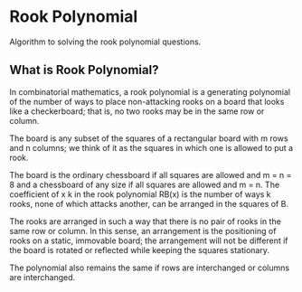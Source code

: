 # Rook Polynomial

Algorithm to solving the rook polynomial questions.


## What is Rook Polynomial?

In combinatorial mathematics, a rook polynomial is a generating polynomial of the number of ways to place non-attacking rooks on a board that looks like a checkerboard; that is, no two rooks may be in the same row or column.

The board is any subset of the squares of a rectangular board with m rows and n columns; we think of it as the squares in which one is allowed to put a rook.

The board is the ordinary chessboard if all squares are allowed and m = n = 8 and a chessboard of any size if all squares are allowed and m = n. The coefficient of x k in the rook polynomial RB(x) is the number of ways k rooks, none of which attacks another, can be arranged in the squares of B.

The rooks are arranged in such a way that there is no pair of rooks in the same row or column. In this sense, an arrangement is the positioning of rooks on a static, immovable board; the arrangement will not be different if the board is rotated or reflected while keeping the squares stationary.

The polynomial also remains the same if rows are interchanged or columns are interchanged.
